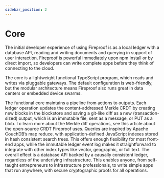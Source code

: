 ```yaml
---
sidebar_position: 2
---
```

# Core

The initial developer experience of using Fireproof is as a local ledger with a database API, reading and writing documents and querying in support of user interaction. Fireproof is powerful immediately upon npm install or by direct import, so developers can write complete apps before they think of connecting to the cloud.

The core is a lightweight functional TypeScript program, which reads and writes via pluggable gateways. The default configuration is web-friendly, but the modular architecture means Fireproof also runs great in data centers or embedded device swarms.

The functional core maintains a pipeline from actions to outputs. Each ledger operation updates the content-addressed Merkle CRDT by creating new blocks in the blockstore and saving a git-like diff as a new (transaction-sized) output, which is an immutable file, sent as a message, or PUT as a blob.
To learn more about the Merkle diff operations, see this article about the open-source CRDT Fireproof uses.
Queries are inspired by Apache CouchDB’s map reduce, with application-defined JavaScript indexes stored in hash consistent search trees. This offers enough flexibility for most front-end apps, while the immutable ledger event log makes it straightforward to integrate with other index types like vector, geographic, or full text.
The overall effect is a database API backed by a causally consistent ledger, regardless of the underlying infrastructure. This enables anyone, from self-taught entrepreneurs to infrastructure professionals, to write simple apps that run anywhere, with secure cryptographic proofs for all operations.
